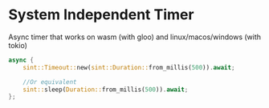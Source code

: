 # System Independent Timer

Async timer that works on wasm (with gloo) and linux/macos/windows (with tokio)

```rust
async {
    sint::Timeout::new(sint::Duration::from_millis(500)).await;

    //Or equivalent
    sint::sleep(Duration::from_millis(500)).await;
};
```
